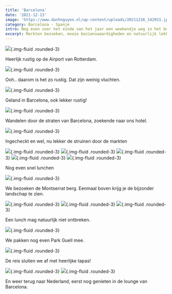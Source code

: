 ```yaml
---
title: 'Barcelona'
date: '2021-12-13'
image: 'https://www.danhnguyen.nl/wp-content/uploads/20211216_142931.jpeg'
category: Barcelona - Spanje
intro: Nog even voor het einde van het jaar een weekendje weg in het buitenland.
excerpt: Markten bezoeken, mooie bezienswaardigheden en natuurlijk lekker eten.
---
```


![](https://www.danhnguyen.nl/wp-content/uploads/20211213_103439.jpeg){.img-fluid .rounded-3}

Heerlijk rustig op de Airport van Rotterdam.

![](https://www.danhnguyen.nl/wp-content/uploads/20211213_104349.jpg){.img-fluid .rounded-3}

Ooh.. daarom is het zo rustig. Dat zijn weinig vluchten.

![](https://www.danhnguyen.nl/wp-content/uploads/20211213_142555.jpg){.img-fluid .rounded-3}

Geland in Barcelona, ook lekker rustig!

![](https://www.danhnguyen.nl/wp-content/uploads/20211213_163454.jpg){.img-fluid .rounded-3}

Wandelen door de straten van Barcelona, zoekende naar ons hotel.

![](https://www.danhnguyen.nl/wp-content/uploads/20211214_095620.jpeg){.img-fluid .rounded-3}

Ingecheckt en wel, nu lekker de struinen door de markten

![](https://www.danhnguyen.nl/wp-content/uploads/20211214_093637.jpeg){.img-fluid .rounded-3}
![](https://www.danhnguyen.nl/wp-content/uploads/20211214_093830.jpeg){.img-fluid .rounded-3}
![](https://www.danhnguyen.nl/wp-content/uploads/20211214_093849.jpg){.img-fluid .rounded-3}
![](https://www.danhnguyen.nl/wp-content/uploads/20211214_095330.jpeg){.img-fluid .rounded-3}
![](https://www.danhnguyen.nl/wp-content/uploads/20211216_150601.jpg){.img-fluid .rounded-3}

Nog even snel lunchen

![](https://www.danhnguyen.nl/wp-content/uploads/20211215_115632.jpeg){.img-fluid .rounded-3}

We bezoeken de Montserrat berg. Eenmaal boven krijg je de bijzonder landschap te zien.

![](https://www.danhnguyen.nl/wp-content/uploads/20211215_123146.jpeg){.img-fluid .rounded-3}
![](https://www.danhnguyen.nl/wp-content/uploads/20211215_123111.jpeg){.img-fluid .rounded-3}
![](https://www.danhnguyen.nl/wp-content/uploads/20211215_154702.jpg){.img-fluid .rounded-3}

Een lunch mag natuurlijk niet ontbreken.

![](https://www.danhnguyen.nl/wp-content/uploads/20211216_142931.jpeg){.img-fluid .rounded-3}

We pakken nog even Park Guell mee.

![](https://www.danhnguyen.nl/wp-content/uploads/20211216_195848.jpg){.img-fluid .rounded-3}

De reis sluiten we af met heerlijke tapas!

![](https://www.danhnguyen.nl/wp-content/uploads/20211216_200813.jpg){.img-fluid .rounded-3}
![](https://www.danhnguyen.nl/wp-content/uploads/20211217_131143.jpeg){.img-fluid .rounded-3}

En weer terug naar Nederland, eerst nog genieten in de lounge van Barcelona.
